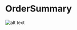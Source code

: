 # OrderSummary

![alt text][logo]

[logo]: https://i.imgur.com/A3i2aEv.png?1 "Shopify Order Summary"
